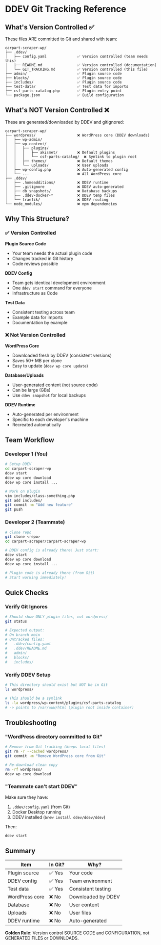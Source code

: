 # DDEV Git Tracking Reference

## What's Version Controlled ✅

These files ARE committed to Git and shared with team:

```
carpart-scraper-wp/
├── .ddev/
│   ├── config.yaml              ✅ Version controlled (team needs this)
│   ├── README.md                ✅ Version controlled (documentation)
│   └── GIT_TRACKING.md          ✅ Version controlled (this file)
├── admin/                       ✅ Plugin source code
├── blocks/                      ✅ Plugin source code
├── includes/                    ✅ Plugin source code
├── test-data/                   ✅ Test data for imports
├── csf-parts-catalog.php        ✅ Plugin entry point
└── package.json                 ✅ Build configuration
```

## What's NOT Version Controlled ❌

These are generated/downloaded by DDEV and gitignored:

```
carpart-scraper-wp/
├── wordpress/                   ❌ WordPress core (DDEV downloads)
│   ├── wp-admin/
│   ├── wp-content/
│   │   ├── plugins/
│   │   │   ├── akismet/         ❌ Default plugins
│   │   │   └── csf-parts-catalog/  ❌ Symlink to plugin root
│   │   ├── themes/              ❌ Default themes
│   │   └── uploads/             ❌ User uploads
│   ├── wp-config.php            ❌ Auto-generated config
│   └── ...                      ❌ All WordPress core
├── .ddev/
│   ├── .homeadditions/          ❌ DDEV runtime
│   ├── .gitignore               ❌ DDEV auto-generated
│   ├── db_snapshots/            ❌ Database backups
│   ├── .ddev-docker-*           ❌ DDEV temp files
│   └── traefik/                 ❌ DDEV routing
└── node_modules/                ❌ npm dependencies
```

## Why This Structure?

### ✅ Version Controlled

**Plugin Source Code**
- Your team needs the actual plugin code
- Changes tracked in Git history
- Code reviews possible

**DDEV Config**
- Team gets identical development environment
- One `ddev start` command for everyone
- Infrastructure as Code

**Test Data**
- Consistent testing across team
- Example data for imports
- Documentation by example

### ❌ Not Version Controlled

**WordPress Core**
- Downloaded fresh by DDEV (consistent versions)
- Saves 50+ MB per clone
- Easy to update (`ddev wp core update`)

**Database/Uploads**
- User-generated content (not source code)
- Can be large (GBs)
- Use `ddev snapshot` for local backups

**DDEV Runtime**
- Auto-generated per environment
- Specific to each developer's machine
- Recreated automatically

## Team Workflow

### Developer 1 (You)

```bash
# Setup DDEV
cd carpart-scraper-wp
ddev start
ddev wp core download
ddev wp core install ...

# Work on plugin
vim includes/class-something.php
git add includes/
git commit -m "Add new feature"
git push
```

### Developer 2 (Teammate)

```bash
# Clone repo
git clone <repo>
cd carpart-scraper/carpart-scraper-wp

# DDEV config is already there! Just start:
ddev start
ddev wp core download
ddev wp core install ...

# Plugin code is already there (from Git)
# Start working immediately!
```

## Quick Checks

### Verify Git Ignores

```bash
# Should show ONLY plugin files, not wordpress/
git status

# Expected output:
# On branch main
# Untracked files:
#   .ddev/config.yaml
#   .ddev/README.md
#   admin/
#   blocks/
#   includes/
```

### Verify DDEV Setup

```bash
# This directory should exist but NOT be in Git
ls wordpress/

# This should be a symlink
ls -la wordpress/wp-content/plugins/csf-parts-catalog
# -> points to /var/www/html (plugin root inside container)
```

## Troubleshooting

### "WordPress directory committed to Git"

```bash
# Remove from Git tracking (keeps local files)
git rm -r --cached wordpress/
git commit -m "Remove WordPress core from Git"

# Re-download clean copy
rm -rf wordpress/
ddev wp core download
```

### "Teammate can't start DDEV"

Make sure they have:
1. `.ddev/config.yaml` (from Git)
2. Docker Desktop running
3. DDEV installed (`brew install ddev/ddev/ddev`)

Then:
```bash
ddev start
```

## Summary

| Item | In Git? | Why? |
|------|---------|------|
| Plugin source | ✅ Yes | Your code |
| DDEV config | ✅ Yes | Team environment |
| Test data | ✅ Yes | Consistent testing |
| WordPress core | ❌ No | Downloaded by DDEV |
| Database | ❌ No | User content |
| Uploads | ❌ No | User files |
| DDEV runtime | ❌ No | Auto-generated |

**Golden Rule**: Version control SOURCE CODE and CONFIGURATION, not GENERATED FILES or DOWNLOADS.
